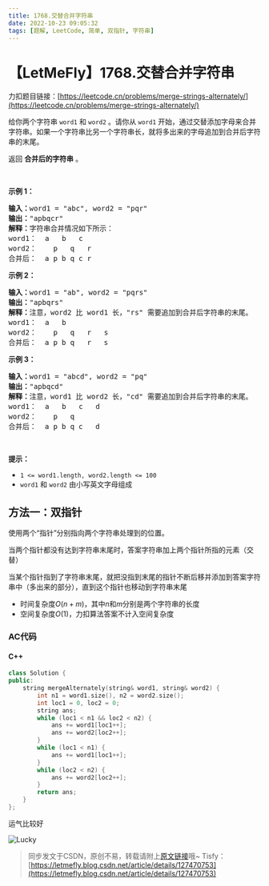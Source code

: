 ```yaml
---
title: 1768.交替合并字符串
date: 2022-10-23 09:05:32
tags: [题解, LeetCode, 简单, 双指针, 字符串]
---
```


# 【LetMeFly】1768.交替合并字符串

力扣题目链接：[https://leetcode.cn/problems/merge-strings-alternately/](https://leetcode.cn/problems/merge-strings-alternately/)

<p>给你两个字符串 <code>word1</code> 和 <code>word2</code> 。请你从 <code>word1</code> 开始，通过交替添加字母来合并字符串。如果一个字符串比另一个字符串长，就将多出来的字母追加到合并后字符串的末尾。</p>

<p>返回 <strong>合并后的字符串</strong> 。</p>

<p> </p>

<p><strong>示例 1：</strong></p>

<pre>
<strong>输入：</strong>word1 = "abc", word2 = "pqr"
<strong>输出：</strong>"apbqcr"
<strong>解释：</strong>字符串合并情况如下所示：
word1：  a   b   c
word2：    p   q   r
合并后：  a p b q c r
</pre>

<p><strong>示例 2：</strong></p>

<pre>
<strong>输入：</strong>word1 = "ab", word2 = "pqrs"
<strong>输出：</strong>"apbqrs"
<strong>解释：</strong>注意，word2 比 word1 长，"rs" 需要追加到合并后字符串的末尾。
word1：  a   b 
word2：    p   q   r   s
合并后：  a p b q   r   s
</pre>

<p><strong>示例 3：</strong></p>

<pre>
<strong>输入：</strong>word1 = "abcd", word2 = "pq"
<strong>输出：</strong>"apbqcd"
<strong>解释：</strong>注意，word1 比 word2 长，"cd" 需要追加到合并后字符串的末尾。
word1：  a   b   c   d
word2：    p   q 
合并后：  a p b q c   d
</pre>

<p> </p>

<p><strong>提示：</strong></p>

<ul>
	<li><code>1 <= word1.length, word2.length <= 100</code></li>
	<li><code>word1</code> 和 <code>word2</code> 由小写英文字母组成</li>
</ul>


    
## 方法一：双指针

使用两个“指针”分别指向两个字符串处理到的位置。

当两个指针都没有达到字符串末尾时，答案字符串加上两个指针所指的元素（交替）

当某个指针指到了字符串末尾，就把没指到末尾的指针不断后移并添加到答案字符串中（多出来的部分），直到这个指针也移动到字符串末尾

+ 时间复杂度$O(n+m)$，其中$n$和$m$分别是两个字符串的长度
+ 空间复杂度$O(1)$，力扣算法答案不计入空间复杂度

### AC代码

#### C++

```cpp
class Solution {
public:
    string mergeAlternately(string& word1, string& word2) {
        int n1 = word1.size(), n2 = word2.size();
        int loc1 = 0, loc2 = 0;
        string ans;
        while (loc1 < n1 && loc2 < n2) {
            ans += word1[loc1++];
            ans += word2[loc2++];
        }
        while (loc1 < n1) {
            ans += word1[loc1++];
        }
        while (loc2 < n2) {
            ans += word2[loc2++];
        }
        return ans;
    }
};
```

运气比较好

![Lucky](https://img-blog.csdnimg.cn/555c0ee492f9437187111ae144cea411.jpeg#pic_center)

> 同步发文于CSDN，原创不易，转载请附上[原文链接](https://leetcode.letmefly.xyz/2022/10/23/LeetCode%201768.%E4%BA%A4%E6%9B%BF%E5%90%88%E5%B9%B6%E5%AD%97%E7%AC%A6%E4%B8%B2/)哦~
> Tisfy：[https://letmefly.blog.csdn.net/article/details/127470753](https://letmefly.blog.csdn.net/article/details/127470753)
